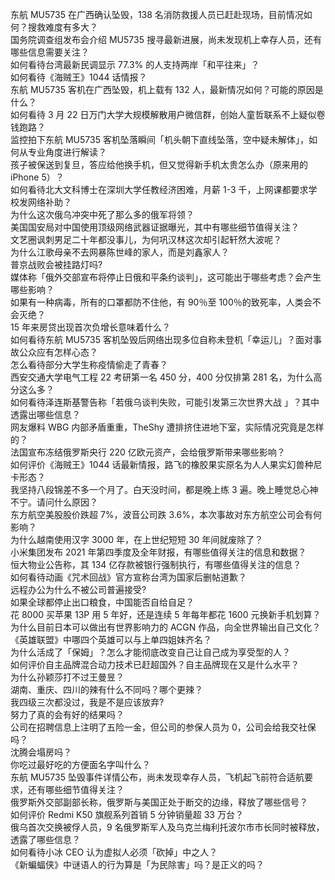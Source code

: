 东航 MU5735 在广西确认坠毁，138 名消防救援人员已赶赴现场，目前情况如何？搜救难度有多大？  
国务院调查组发布会介绍 MU5735 搜寻最新进展，尚未发现机上幸存人员，还有哪些信息需要关注？  
如何看待台湾最新民调显示 77.3% 的人支持两岸「和平往来」？  
如何看待《海贼王》1044 话情报？  
东航 MU5735 客机在广西坠毁，机上载有 132 人，最新情况如何？可能的原因是什么？  
如何看待 3 月 22 日万门大学大规模解散用户微信群，创始人童哲联系不上疑似卷钱跑路？  
监控拍下东航 MU5735 客机坠落瞬间「机头朝下直线坠落，空中疑未解体」，如何从专业角度进行解读？  
孩子被保送到复旦，答应给他换手机，但又觉得新手机太贵怎么办（原来用的 iPhone 5）？  
如何看待北大文科博士在深圳大学任教经济困难，月薪 1-3 千，上网课都要求学校发网络补助？  
为什么这次俄乌冲突中死了那么多的俄军将领？  
美国国安局对中国使用顶级网络武器证据曝光，其中有哪些细节值得关注？  
文艺圈讽刺男足二十年都没事儿，为何巩汉林这次却引起轩然大波呢？  
为什么江歌母亲不去网暴陈世峰的家人，而是刘鑫家人？  
普京战败会被挂路灯吗?  
媒体称「俄外交部宣布将停止日俄和平条约谈判」，这可能出于哪些考虑？会产生哪些影响？  
如果有一种病毒，所有的口罩都防不住他，有 90％至 100％的致死率，人类会不会灭绝？  
15 年来房贷出现首次负增长意味着什么？  
如何看待东航 MU5735 客机坠毁后网络出现多位自称未登机「幸运儿」？面对事故公众应有怎样心态？  
怎么看待部分大学生称疫情偷走了青春？  
西安交通大学电气工程 22 考研第一名 450 分，400 分仅排第 281 名，为什么高分这么多？  
如何看待泽连斯基警告称「若俄乌谈判失败，可能引发第三次世界大战 」？其中透露出哪些信息？  
网友爆料 WBG 内部矛盾重重，TheShy 遭排挤住进地下室，实际情况究竟是怎样的？  
法国宣布冻结俄罗斯央行 220 亿欧元资产，会给俄罗斯带来哪些影响？  
如何评价《海贼王》1044 话最新情报，路飞的橡胶果实原名为人人果实幻兽种尼卡形态？  
我坚持八段锦差不多一个月了。白天没时间，都是晚上练 3 遍。晚上睡觉总心神不宁。请问什么原因？  
东方航空美股股价跌超 7%，波音公司跌 3.6%，本次事故对东方航空公司会有何影响？  
为什么越南使用汉字 3000 年，在上世纪短短 30 年间就废除了？  
小米集团发布 2021 年第四季度及全年财报，有哪些值得关注的信息和数据？  
恒大物业公告称，其 134 亿存款被银行强制执行，有哪些值得关注的信息？  
如何看待动画《咒术回战》官方宣称台湾为国家后删帖道歉？  
远程办公为什么不被公司普遍接受?  
如果全球都停止出口粮食，中国能否自给自足？  
花 8000 买苹果 13P 用 5 年好，还是连续 5 年每年都花 1600 元换新手机划算？  
为什么目前日本可以做出有世界影响力的 ACGN 作品，向全世界输出自己文化？  
《英雄联盟》中哪四个英雄可以与上单四姐妹齐名？  
为什么活成了「保姆」？怎么才能彻底改变自己让自己成为享受型的人？  
如何评价自主品牌混合动力技术已赶超国外？自主品牌现在又是什么水平？  
为什么孙颖莎打不过王曼昱？  
湖南、重庆、四川的辣有什么不同吗？哪个更辣？  
我四级三次都没过，我是不是应该放弃?  
努力了真的会有好的结果吗？  
公司在招聘信息上注明了五险一金，但公司的参保人员为 0，公司会给我交社保吗？  
沈腾会塌房吗？  
你吃过最好吃的方便面名字叫什么？  
东航 MU5735 坠毁事件详情公布，尚未发现幸存人员，飞机起飞前符合适航要求，还有哪些细节值得关注？  
俄罗斯外交部副部长称，俄罗斯与美国正处于断交的边缘，释放了哪些信号？  
如何评价 Redmi K50 旗舰系列首销 5 分钟销量超 33 万台？  
俄乌首次交换被俘人员，9 名俄罗斯军人及乌克兰梅利托波尔市市长同时被释放，透露了哪些信息？  
如何看待小冰 CEO 认为虚拟人必须「砍掉」中之人？  
《新蝙蝠侠》中谜语人的行为算是「为民除害」吗？是正义的吗？  
